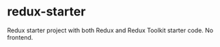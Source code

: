 # redux-starter
 Redux starter project with both Redux and Redux Toolkit starter code. No frontend.
